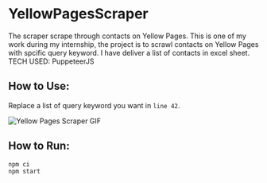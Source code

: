 # YellowPagesScraper
The scraper scrape through contacts on Yellow Pages. 
This is one of my work during my internship, the project is to scrawl contacts on Yellow Pages with spcific query keyword. I have deliver a list of contacts in excel sheet. 
TECH USED: PuppeteerJS

## How to Use:
Replace a list of query keyword you want in `line 42`.<br>

![Yellow Pages Scraper GIF](./assets/scraper_demo.gif)

## How to Run:
```
npm ci
npm start
```